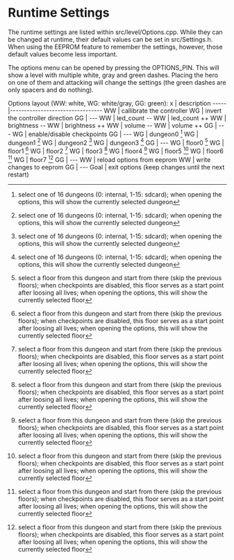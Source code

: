 # Runtime Settings

The runtime settings are listed within src/level/Options.cpp.
While they can be changed at runtime, their default values can be set in src/Settings.h.
When using the EEPROM feature to remember the settings, however, those default values become less important.

The options menu can be opened by pressing the OPTIONS_PIN.
This will show a level with multiple white, gray and green dashes.
Placing the hero on one of them and attacking will change the settings (the green dashes are only spacers and do nothing).

Options layout (WW: white, WG: white/gray, GG: green):
x    | description
-----|---------------------------------
WW   | callibrate the controller
WG   | invert the controller direction
GG   | ---
WW   | led_count --
WW   | led_count ++
WW   | brightness --
WW   | brightness ++
WW   | volume --
WW   | volume ++
GG   | ---
WG   | enable/disable checkpoints
GG   | ---
WG   | dungeon0 [^1]
WG   | dungeon1 [^1]
WG   | dungeon2 [^1]
WG   | dungeon3 [^1]
GG   | ---
WG   | floor0 [^2]
WG   | floor1 [^2]
WG   | floor2 [^2]
WG   | floor3 [^2]
WG   | floor4 [^2]
WG   | floor5 [^2]
WG   | floor6 [^2]
WG   | floor7 [^2]
GG   | ---
WW   | reload options from eeprom
WW   | write changes to eeprom
GG   | ---
Goal | exit options (keep changes until the next restart)

[^1]: select one of 16 dungeons (0: internal, 1-15: sdcard);
      when opening the options, this will show the currently selected dungeon
[^2]: select a floor from this dungeon and start from there (skip the previous floors);
      when checkpoints are disabled, this floor serves as a start point after loosing all lives;
      when opening the options, this will show the currently selected floor
